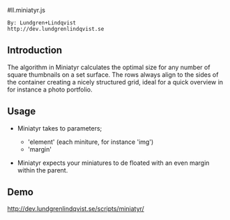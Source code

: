 #ll.miniatyr.js

    By: Lundgren+Lindqvist
    http://dev.lundgrenlindqvist.se

## Introduction

The algorithm in Miniatyr calculates the optimal size for any number of square thumbnails on a set surface. The rows always align to the sides of the container creating a nicely structured grid, ideal for a quick overview in for instance a photo portfolio.

## Usage

* Miniatyr takes to parameters;
    * 'element' (each miniture, for instance 'img')  
    * 'margin'

* Miniatyr expects your miniatures to de floated with an even margin within the parent.

## Demo

http://dev.lundgrenlindqvist.se/scripts/miniatyr/